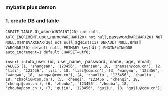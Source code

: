 ### mybatis plus demon ###


### 1. create DB and table ###
`CREATE TABLE `tb_user` (
 `id` BIGINT(20) not null AUTO_INCREMENT,
 `user_name` VARCHAR(20) not null,
 `password` VARCHAR(20) NOT NULL,
 `name` VARCHAR(20) not null,
 `age` int(11) DEFAULT NULL,
 `email` VARCHAR(50) default null,
 PRIMARY key(`id`)
 ) ENGINE=INNODB auto_increment=1 default CHARSET=utf8;`

`
insert into `tb_user` (`id`, `user_name`, `password`, `name`, `age`, `email`) VALUES
(1, 'zhangsan', '123456', 'zhansan', 18, 'zhansan@com.cn'),
(2, 'lisi', '123456', 'lisi', 18, 'lisi@com.cn'),
(3, 'wangwu', '123456', 'wangwu', 18, 'wangwu@com.cn'),
(4, 'zhaoliu', '123456', 'zhaoliu', 18, 'zhaoliu@com.cn'),
(5, 'chenqi', '123456', 'chenqi', 18, 'chenqi@com.cn'),
(6, 'zhouba', '123456', 'zhouba', 18, 'zhouba@com.cn'),
(7, 'gujiu', '123456', 'gujiu', 18, 'gujiu@com.cn');
`  